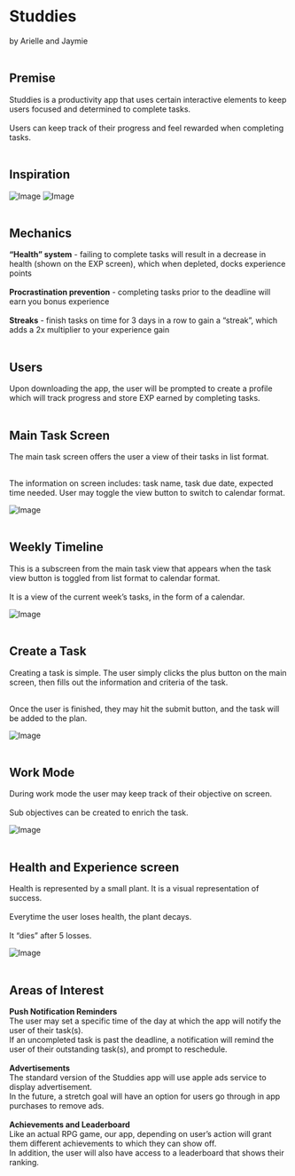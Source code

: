 # Studdies
by Arielle and Jaymie</br></br>

## Premise
Studdies is a productivity app that uses certain interactive elements to keep users focused and determined to complete tasks. </br></br>
Users can keep track of their progress and feel rewarded when completing tasks.</br></br>

## Inspiration
![Image](https://i.ibb.co/Cwkht1X/habitica.png)
![Image](https://i.ibb.co/hcgLx2R/anydo.png)
</br></br>
## Mechanics
**“Health” system** - failing to complete tasks will result in a decrease in health (shown on the EXP screen), which when depleted, docks experience points</br></br>
**Procrastination prevention** - completing tasks prior to the deadline will earn you bonus experience</br></br>
**Streaks** - finish tasks on time for 3 days in a row to gain a “streak”, which adds a 2x multiplier to your experience gain</br></br>

## Users
Upon downloading the app, the user will be prompted to create a profile which will track progress and store EXP earned by completing tasks.
</br></br>
## Main Task Screen
The main task screen offers the user a view of their tasks in list format.</br></br>

The information on screen includes: task name, task due date, expected time needed.
User may toggle the view button to switch to calendar format.

![Image](https://i.ibb.co/4N7rCgv/maintaskscreen.png)</br></br>

## Weekly Timeline
This is a subscreen from the main task view that appears when the task view button is toggled from list format to calendar format. </br></br>
It is a view of the current week’s tasks, in the form of a calendar. 

![Image](https://i.ibb.co/W3kbBJ8/timeline.png)
</br></br>
## Create a Task

Creating a task is simple. The user simply clicks the plus button on the main screen, then fills out the information and criteria of the task.</br></br>

Once the user is finished, they may hit the submit button, and the task will be added to the plan.

![Image](https://i.ibb.co/JdgTf77/edittask.png)
</br></br>
## Work Mode
During work mode the user may keep track of their objective on screen.</br></br>
Sub objectives can be created to enrich the task.

![Image](https://i.ibb.co/55M5n8F/timer.png)
</br></br>
## Health and Experience screen
Health is represented by a small plant. It is a visual representation of success.</br></br>
Everytime the user loses health, the plant decays. </br></br>
It “dies” after 5 losses.

![Image](https://i.ibb.co/Sfc0d3W/healthplant.png)</br></br>

## Areas of Interest
**Push Notification Reminders** </br>
The user may set a specific time of the day at which the app will notify the user of their task(s).</br>
If an uncompleted task is past the deadline, a notification will remind the user of their outstanding task(s), and prompt to reschedule.
</br></br>
**Advertisements** </br>
The standard version of the Studdies app will use apple ads service to display advertisement.</br>
In the future, a stretch goal will have an option for users go through in app purchases to remove ads.
</br></br>
**Achievements and Leaderboard** </br>
Like an actual RPG game, our app, depending on user’s action will grant them different achievements to which they can show off.</br>
In addition, the user will also have access to a leaderboard that shows their ranking.

